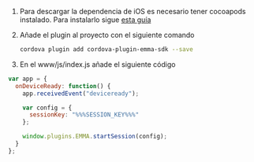 1. Para descargar la dependencia de iOS es necesario tener cocoapods instalado. Para instalarlo sigue <a target="_blank" rel="nofollow" href="https://guides.cocoapods.org/using/getting-started.html#toc_3">esta guía</a>

2. Añade el plugin al proyecto con el siguiente comando

   ```bash
   cordova plugin add cordova-plugin-emma-sdk --save
   ```

3. En el www/js/index.js añade el siguiente código

  ```javascript
  var app = {
    onDeviceReady: function() {
      app.receivedEvent("deviceready");

      var config = {
        sessionKey: "%%%SESSION_KEY%%%"
      };

      window.plugins.EMMA.startSession(config);
    }
  };
  ```
